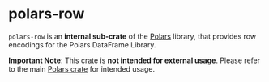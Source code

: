 # polars-row

`polars-row` is an **internal sub-crate** of the [Polars](https://crates.io/crates/polars) library,
that provides row encodings for the Polars DataFrame Library.

**Important Note**: This crate is **not intended for external usage**. Please refer to the main
[Polars crate](https://crates.io/crates/polars) for intended usage.
